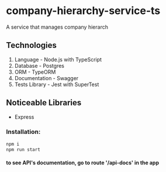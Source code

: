 # company-hierarchy-service-ts

A service that manages company hierarch

## Technologies

1. Language - Node.js with TypeScript
2. Database - Postgres
3. ORM - TypeORM
4. Documentation - Swagger
5. Tests Library - Jest with SuperTest

## Noticeable Libraries

- Express

### Installation:

```bash
npm i
npm run start
```

#### to see API's documentation, go to route '/api-docs' in the app
